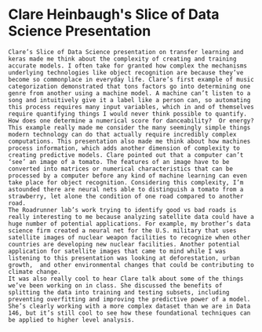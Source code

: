 # Clare Heinbaugh's Slice of Data Science Presentation	
	
	Clare’s Slice of Data Science presentation on transfer learning and keras made me think about the complexity of creating and training accurate models. I often take for granted how complex the mechanisms underlying technologies like object recognition are because they’ve become so commonplace in everyday life. Clare’s first example of music categorization demonstrated that tons factors go into determining one genre from another using a machine model. A machine can’t listen to a song and intuitively give it a label like a person can, so automating this process requires many input variables, which in and of themselves require quantifying things I would never think possible to quantify. How does one determine a numerical score for danceability?  Or energy? This example really made me consider the many seemingly simple things modern technology can do that actually require incredibly complex computations. This presentation also made me think about how machines process information, which adds another dimension of complexity to creating predictive models. Clare pointed out that a computer can’t ‘see’ an image of a tomato. The features of an image have to be converted into matrices or numerical characteristics that can be processed by a computer before any kind of machine learning can even take place for object recognition. Considering this complexity, I’m astounded there are neural nets able to distinguish a tomato from a strawberry, let alone the condition of one road compared to another road. 
	The Roadrunner lab’s work trying to identify good vs bad roads is really interesting to me because analyzing satellite data could have a huge number of potential applications. For example, my brother’s data science firm created a neural net for the U.S. military that uses satellite images of nuclear weapon facilities to recognize when other countries are developing new nuclear facilities. Another potential application for satellite images that came to mind while I was listening to this presentation was looking at deforestation, urban growth,  and other environmental changes that could be contributing to climate change. 
	It was also really cool to hear Clare talk about some of the things we’ve been working on in class. She discussed the benefits of splitting the data into training and testing subsets, including preventing overfitting and improving the predictive power of a model. She’s clearly working with a more complex dataset than we are in Data 146, but it’s still cool to see how these foundational techniques can be applied to higher level analysis.
